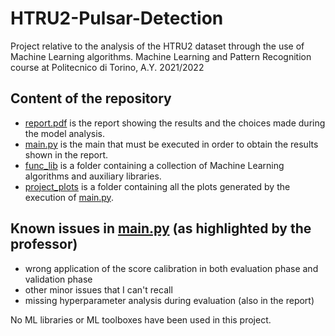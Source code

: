 # HTRU2-Pulsar-Detection
Project relative to the analysis of the HTRU2 dataset through the use of Machine Learning algorithms.
Machine Learning and Pattern Recognition course at Politecnico di Torino, A.Y. 2021/2022

## Content of the repository
* [report.pdf](report.pdf) is the report showing the results and the choices made during the model analysis.
* [main.py](main.py) is the main that must be executed in order to obtain the results shown in the report.
* [func_lib](func_lib) is a folder containing a collection of Machine Learning algorithms and auxiliary libraries.
* [project_plots](project_plots) is a folder containing all the plots generated by the execution of [main.py](main.py).

## Known issues in [main.py](main.py) (as highlighted by the professor)
* wrong application of the score calibration in both evaluation phase and validation phase
* other minor issues that I can't recall
* missing hyperparameter analysis during evaluation (also in the report)

No ML libraries or ML toolboxes have been used in this project.
